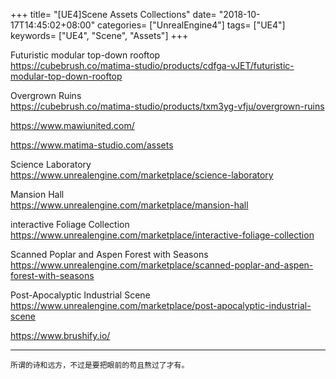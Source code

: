 +++
title= "[UE4]Scene Assets Collections"
date= "2018-10-17T14:45:02+08:00"
categories= ["UnrealEngine4"]
tags= ["UE4"]
keywords= ["UE4", "Scene", "Assets"]
+++

Futuristic modular top-down rooftop  
https://cubebrush.co/matima-studio/products/cdfga-vJET/futuristic-modular-top-down-rooftop

Overgrown Ruins  
https://cubebrush.co/matima-studio/products/txm3yg-vfju/overgrown-ruins

https://www.mawiunited.com/

https://www.matima-studio.com/assets

Science Laboratory  
https://www.unrealengine.com/marketplace/science-laboratory

Mansion Hall  
https://www.unrealengine.com/marketplace/mansion-hall

interactive Foliage Collection  
https://www.unrealengine.com/marketplace/interactive-foliage-collection

Scanned Poplar and Aspen Forest with Seasons  
https://www.unrealengine.com/marketplace/scanned-poplar-and-aspen-forest-with-seasons

Post-Apocalyptic Industrial Scene  
https://www.unrealengine.com/marketplace/post-apocalyptic-industrial-scene

https://www.brushify.io/

***
`所谓的诗和远方，不过是要把眼前的苟且熬过了才有。`